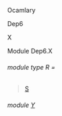 Ocamlary

Dep6

X

Module Dep6.X

<a id="module-type-R"></a>

###### module type R =

> [S](Ocamlary.Dep6.module-type-S.md)


<a id="module-Y"></a>

###### module [Y](Ocamlary.Dep6.X.Y.md)